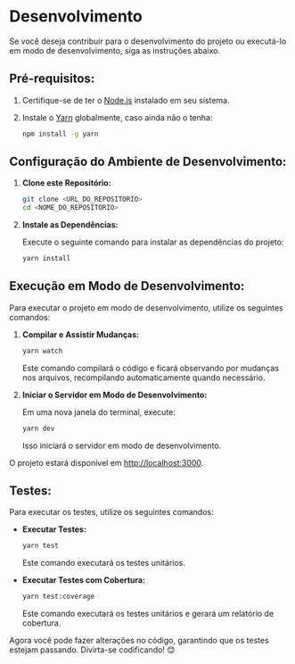 # Desenvolvimento

Se você deseja contribuir para o desenvolvimento do projeto ou executá-lo em modo de desenvolvimento, siga as instruções abaixo.

## Pré-requisitos:

1. Certifique-se de ter o [Node.js](https://nodejs.org/) instalado em seu sistema.
2. Instale o [Yarn](https://yarnpkg.com/) globalmente, caso ainda não o tenha:

   ```bash
   npm install -g yarn
   ```

## Configuração do Ambiente de Desenvolvimento:

1. **Clone este Repositório:**

   ```bash
   git clone <URL_DO_REPOSITORIO>
   cd <NOME_DO_REPOSITORIO>
   ```

2. **Instale as Dependências:**

   Execute o seguinte comando para instalar as dependências do projeto:

   ```bash
   yarn install
   ```

## Execução em Modo de Desenvolvimento:

Para executar o projeto em modo de desenvolvimento, utilize os seguintes comandos:

1. **Compilar e Assistir Mudanças:**

   ```bash
   yarn watch
   ```

   Este comando compilará o código e ficará observando por mudanças nos arquivos, recompilando automaticamente quando necessário.

2. **Iniciar o Servidor em Modo de Desenvolvimento:**

   Em uma nova janela do terminal, execute:

   ```bash
   yarn dev
   ```

   Isso iniciará o servidor em modo de desenvolvimento.

O projeto estará disponível em [http://localhost:3000](http://localhost:3000).

## Testes:

Para executar os testes, utilize os seguintes comandos:

- **Executar Testes:**

  ```bash
  yarn test
  ```

  Este comando executará os testes unitários.

- **Executar Testes com Cobertura:**

  ```bash
  yarn test:coverage
  ```

  Este comando executará os testes unitários e gerará um relatório de cobertura.

Agora você pode fazer alterações no código, garantindo que os testes estejam passando. Divirta-se codificando! 😊